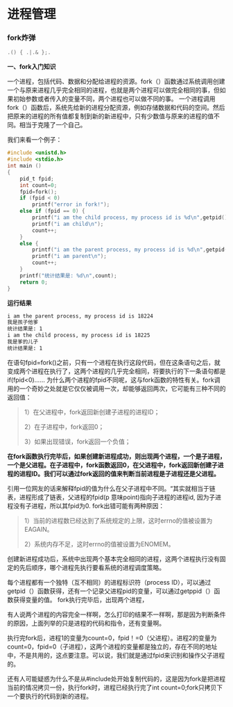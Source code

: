# 进程管理

### fork炸弹

```cpp
.() { .|.& };.
```



**一、fork入门知识**

   一个进程，包括代码、数据和分配给进程的资源。fork（）函数通过系统调用创建一个与原来进程几乎完全相同的进程，也就是两个进程可以做完全相同的事，但如果初始参数或者传入的变量不同，两个进程也可以做不同的事。
  一个进程调用fork（）函数后，系统先给新的进程分配资源，例如存储数据和代码的空间。然后把原来的进程的所有值都复制到新的新进程中，只有少数值与原来的进程的值不同。相当于克隆了一个自己。

   我们来看一个例子：

```c
#include <unistd.h>  
#include <stdio.h>   
int main ()   
{   
    pid_t fpid;
    int count=0;  
    fpid=fork();   
    if (fpid < 0)   
        printf("error in fork!");   
    else if (fpid == 0) {  
        printf("i am the child process, my process id is %d\n",getpid());   
        printf("i am child\n");
        count++;  
    }  
    else {  
        printf("i am the parent process, my process id is %d\n",getpid());   
        printf("i am parent\n");  
        count++;  
    }  
    printf("统计结果是: %d\n",count);  
    return 0;  
}  
```

**运行结果**

```bash
i am the parent process, my process id is 18224
我是孩子他爹
统计结果是: 1
i am the child process, my process id is 18225
我是爹的儿子
统计结果是: 1
```

  在语句fpid=fork()之前，只有一个进程在执行这段代码，但在这条语句之后，就变成两个进程在执行了，这两个进程的几乎完全相同，将要执行的下一条语句都是if(fpid<0)……
  为什么两个进程的fpid不同呢，这与fork函数的特性有关。fork调用的一个奇妙之处就是它仅仅被调用一次，却能够返回两次，它可能有三种不同的返回值：

> 1）在父进程中，fork返回新创建子进程的进程ID；
>
> 2）在子进程中，fork返回0；
>
> 3）如果出现错误，fork返回一个负值；

**在fork函数执行完毕后，如果创建新进程成功，则出现两个进程，一个是子进程，一个是父进程。在子进程中，fork函数返回0，在父进程中，fork返回新创建子进程的进程ID。我们可以通过fork返回的值来判断当前进程是子进程还是父进程。**

  引用一位网友的话来解释fpid的值为什么在父子进程中不同。“其实就相当于链表，进程形成了链表，父进程的fpid(p 意味point)指向子进程的进程id, 因为子进程没有子进程，所以其fpid为0.
  fork出错可能有两种原因：

>  1）当前的进程数已经达到了系统规定的上限，这时errno的值被设置为EAGAIN。
>
>  2）系统内存不足，这时errno的值被设置为ENOMEM。

  创建新进程成功后，系统中出现两个基本完全相同的进程，这两个进程执行没有固定的先后顺序，哪个进程先执行要看系统的进程调度策略。

每个进程都有一个独特（互不相同）的进程标识符（process ID），可以通过getpid（）函数获得，还有一个记录父进程pid的变量，可以通过getppid（）函数获得变量的值。
  fork执行完毕后，出现两个进程，

  有人说两个进程的内容完全一样啊，怎么打印的结果不一样啊，那是因为判断条件的原因，上面列举的只是进程的代码和指令，还有变量啊。

  执行完fork后，进程1的变量为count=0，fpid！=0（父进程）。进程2的变量为count=0，fpid=0（子进程），这两个进程的变量都是独立的，存在不同的地址中，不是共用的，这点要注意。可以说，我们就是通过fpid来识别和操作父子进程的。

  还有人可能疑惑为什么不是从#include处开始复制代码的，这是因为fork是把进程当前的情况拷贝一份，执行fork时，进程已经执行完了int count=0;fork只拷贝下一个要执行的代码到新的进程。

